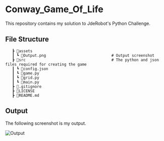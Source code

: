 # Conway_Game_Of_Life
This repository contains my solution to JdeRobot's Python Challenge.

## File Structure

```
   ┣ 📂assets 
   ┃ ┗ 📜Output.png                             # Output screenshot
   ┣ 📂src                                      # The python and json files required for creating the game
   ┃ ┗ 📜config.json                          
   ┃ ┗ 📜game.py                                
   ┃ ┗ 📜grid.py                               
   ┃ ┗ 📜main.py  
   ┣ 📜.gitignore                           
   ┣ 📜LICENSE
   ┣ 📜README.md
```  
## Output

The following screenshot is my output.

![Output](https://user-images.githubusercontent.com/82901720/159859712-a432e92b-5f6e-4524-b4cd-209a7654b1ad.png)
